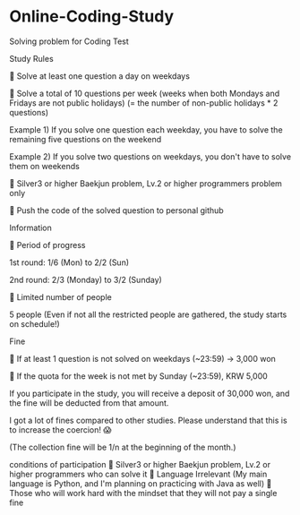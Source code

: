 # Online-Coding-Study
Solving problem for Coding Test

Study Rules

📌 Solve at least one question a day on weekdays

📌 Solve a total of 10 questions per week (weeks when both Mondays and Fridays are not public holidays) (= the number of non-public holidays * 2 questions)

Example 1) If you solve one question each weekday, you have to solve the remaining five questions on the weekend

Example 2) If you solve two questions on weekdays, you don't have to solve them on weekends

📌 Silver3 or higher Baekjun problem, Lv.2 or higher programmers problem only

📌 Push the code of the solved question to personal github
 
Information

📌 Period of progress

1st round: 1/6 (Mon) to 2/2 (Sun)

2nd round: 2/3 (Monday) to 3/2 (Sunday)

📌 Limited number of people

5 people (Even if not all the restricted people are gathered, the study starts on schedule!)
 
Fine

📌 If at least 1 question is not solved on weekdays (~23:59) -> 3,000 won

📌 If the quota for the week is not met by Sunday (~23:59), KRW 5,000

If you participate in the study, you will receive a deposit of 30,000 won, and the fine will be deducted from that amount.

I got a lot of fines compared to other studies. Please understand that this is to increase the coercion! 😱

(The collection fine will be 1/n at the beginning of the month.)
 
conditions of participation
📌 Silver3 or higher Baekjun problem, Lv.2 or higher programmers who can solve it
📌 Language Irrelevant (My main language is Python, and I'm planning on practicing with Java as well)
📌 Those who will work hard with the mindset that they will not pay a single fine
